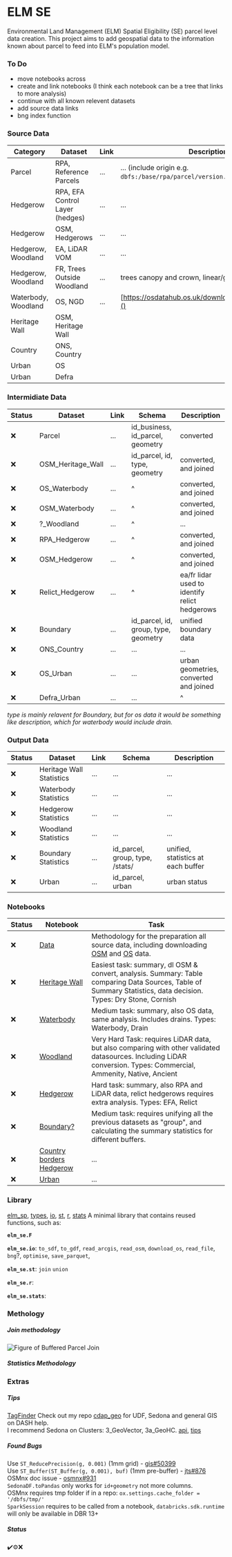# ELM SE
Environmental Land Management (ELM) Spatial Eligibility (SE) parcel level data creation.
This project aims to add geospatial data to the information known about parcel to feed into ELM's population model.

### To Do
- move notebooks across
- create and link notebooks (I think each notebook can be a tree that links to more analysis)
- continue with all known relevent datasets
- add source data links
- bng index function


### Source Data
| Category | Dataset | Link | Description |
|---|---|---|---|
| Parcel | RPA, Reference Parcels | ... | ... (include origin e.g. `dbfs:/base/rpa/parcel/version.gpkg`) |
| Hedgerow | RPA, EFA Control Layer (hedges) | ... | ... |
| Hedgerow | OSM, Hedgerows | ... | ... |
| Hedgerow, Woodland | EA, LiDAR VOM | ... | ... |
| Hedgerow, Woodland | FR, Trees Outside Woodland | ... | trees canopy and crown, linear/group/single | 
| Waterbody, Woodland | OS, NGD | ... | [https://osdatahub.os.uk/downloads/packages/2010]()
| Heritage Wall | OSM, Heritage Wall |
| Country | ONS, Country |
| Urban | OS |
| Urban | Defra |



### Intermidiate Data
| Status | Dataset | Link | Schema | Description |
| --- | --- | --- | --- | --- |
| ❌ | Parcel | ... | id_business, id_parcel, geometry | converted |
| ❌ | OSM_Heritage_Wall | ... | id_parcel, id, type, geometry | converted, and joined |
| ❌ | OS_Waterbody | ... | ^ | converted, and joined |
| ❌ | OSM_Waterbody | ... | ^ | converted, and joined |
| ❌ | ?_Woodland | ... | ^ | ... |
| ❌ | RPA_Hedgerow | ... | ^ | converted, and joined |
| ❌ | OSM_Hedgerow | ... | ^ | converted, and joined |
| ❌ | Relict_Hedgerow | ... | ^ | ea/fr lidar used to identify relict hedgerows |
| ❌ | Boundary | ... | id_parcel, id, group, type, geometry | unified boundary data |
| ❌ | ONS_Country | ... | ... | ... |
| ❌ | OS_Urban | ... | ... | urban geometries, converted and joined |
| ❌ | Defra_Urban | ... | ... | ^ |


*type is mainly relavent for Boundary, but for os data it would be something like description, which for waterbody would include drain.*


### Output Data
| Status | Dataset | Link | Schema | Description |
| --- | --- | --- | --- | --- |
| ❌ | Heritage Wall Statistics | ... | ... | ... |
| ❌ | Waterbody Statistics | ... | ... | ... |
| ❌ | Hedgerow Statistics | ... | ... | ... |
| ❌ | Woodland Statistics | ... | ... | ... |
| ❌ | Boundary Statistics | ... | id_parcel, group, type, /stats/ | unified, statistics at each buffer |
| ❌ | Urban | ... | id_parcel, urban | urban status |


### Notebooks
| Status | Notebook | Task |
|---|---|---|
| ❌ | [Data](https://adb-7393756451346106.6.azuredatabricks.net/?o=7393756451346106#notebook/4426024615916685/) | Methodology for the preparation all source data, including downloading [OSM]() and [OS]() data. |
| ❌ | [Heritage Wall](https://adb-7393756451346106.6.azuredatabricks.net/?o=7393756451346106#notebook/1370439409529193/) | Easiest task: summary, dl OSM & convert, analysis. Summary: Table comparing Data Sources, Table of Summary Statistics, data decision.  Types: Dry Stone, Cornish |
| ❌ | [Waterbody](https://adb-7393756451346106.6.azuredatabricks.net/?o=7393756451346106#notebook/1370439409529195/) | Medium task: summary, also OS data, same analysis. Includes drains.  Types: Waterbody, Drain |
| ❌ | [Woodland](https://adb-7393756451346106.6.azuredatabricks.net/?o=7393756451346106#notebook/1370439409529197/) | Very Hard Task: requires LiDAR data, but also comparing with other validated datasources.  Including LiDAR conversion.  Types: Commercial, Ammenity, Native, Ancient |
| ❌ | [Hedgerow](https://adb-7393756451346106.6.azuredatabricks.net/?o=7393756451346106#notebook/2356646032716084/) | Hard task: summary, also RPA and LiDAR data, relict hedgerows requires extra analysis.  Types: EFA, Relict |
| ❌ | [Boundary?]() | Medium task: requires unifying all the previous datasets as "group", and calculating the summary statistics for different buffers. |
| ❌ | [Country borders Hedgerow]() | ... |
| ❌ | [Urban]() | ... |


### Library
[elm_sp](https://adb-7393756451346106.6.azuredatabricks.net/?o=7393756451346106#files/2356646032716142),
[types](https://adb-7393756451346106.6.azuredatabricks.net/?o=7393756451346106#files/2356646032716161),
[io](https://adb-7393756451346106.6.azuredatabricks.net/?o=7393756451346106#files/2356646032716140),
[st](https://adb-7393756451346106.6.azuredatabricks.net/?o=7393756451346106#files/2356646032716153),
[r](https://adb-7393756451346106.6.azuredatabricks.net/?o=7393756451346106#files/2356646032716159),
[stats](https://adb-7393756451346106.6.azuredatabricks.net/?o=7393756451346106#files/2356646032716170)
A minimal library that contains reused functions, such as:

**`elm_se.F`**

**`elm_se.io`**:
`to_sdf`, `to_gdf`,
`read_arcgis`, `read_osm`, `download_os`, `read_file`,
`bng`?, `optimise`, `save_parquet`,

**`elm_se.st`**:
`join`
`union`

**`elm_se.r`**:

**`elm_se.stats`**:


### Methology

##### Join methodology
![Figure of Buffered Parcel Join]()


##### Statistics Methodology


### Extras

##### Tips
[TagFinder](tagfinder.osm.ch)
Check out my repo [cdap_geo](https://github.com/aw-west-defra/cdap_geo) for UDF, Sedona and general GIS on DASH help.  
I recommend Sedona on Clusters: 3_GeoVector, 3a_GeoHC. [api](https://sedona.apache.org/latest-snapshot/api/sql/Function/), [tips](https://github.com/aw-west-defra/cdap_geo/blob/main/cdap_geo/sedona.py)  

##### Found Bugs
Use `ST_ReducePrecision(g, 0.001)` (1mm grid) - [gis#50399](https://gis.stackexchange.com/q/50399)  
Use `ST_Buffer(ST_Buffer(g, 0.001), buf)` (1mm pre-buffer) - [jts#876](https://github.com/locationtech/jts/issues/876)  
OSMnx doc issue - [osmnx#931](https://github.com/gboeing/osmnx/issues/931)  
`SedonaDF.toPandas` only works for `id+geometry` not more columns.  
OSMnx requires tmp folder if in a repo: `ox.settings.cache_folder = '/dbfs/tmp/'`  
`SparkSession` requires to be called from a notebook, `databricks.sdk.runtime` will only be available in DBR 13+

##### Status
✔️⚙️❌
